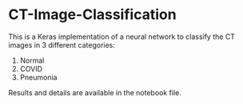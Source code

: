 # CT-Image-Classification

This is a Keras implementation of a neural network to classify the CT images in 3 different categories: <br>
1) Normal <br>
2) COVID
3) Pneumonia

Results and details are available in the notebook file.
